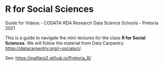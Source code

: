 # R for Social Sciences
Guide for Videos - CODATA-RDA Research Data Science Schools - Pretoria 2021

This is a guide to navigate the mini-lectures for the class **R for Social Sciences**. We will follow the material from Data Carpentry: https://datacarpentry.org/r-socialsci/.

See: https://malfaro2.github.io/Pretoria_R/
